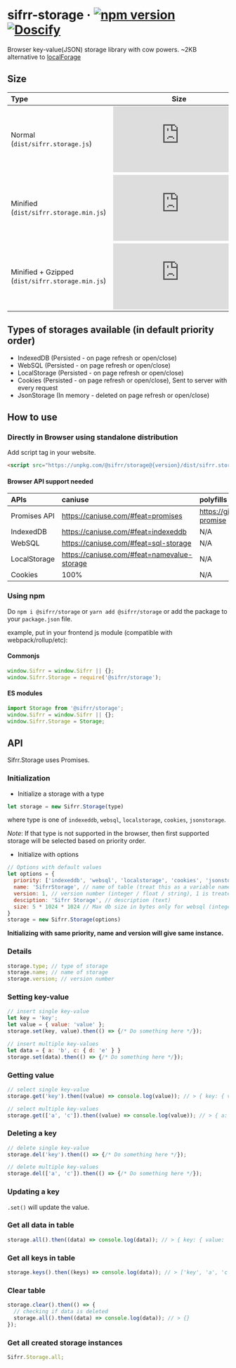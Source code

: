 # sifrr-storage · [![npm version](https://img.shields.io/npm/v/@sifrr/storage.svg)](https://www.npmjs.com/package/@sifrr/storage) [![Doscify](https://img.shields.io/badge/API%20docs-Docsify-red.svg)](https://sifrr.github.io/sifrr/#/./packages/browser/sifrr-storage/)

Browser key-value(JSON) storage library with cow powers. ~2KB alternative to [localForage](https://github.com/localForage/localForage)

## Size

| Type                                             |                                                                                                                              Size                                                                                                                              |
| :----------------------------------------------- | :------------------------------------------------------------------------------------------------------------------------------------------------------------------------------------------------------------------------------------------------------------: |
| Normal (`dist/sifrr.storage.js`)                 |                    [![Normal](https://img.badgesize.io/sifrr/sifrr/master/packages/browser/sifrr-storage/dist/sifrr.storage.js?maxAge=600)](https://github.com/sifrr/sifrr/blob/master/packages/browser/sifrr-storage/dist/sifrr.storage.js)                   |
| Minified (`dist/sifrr.storage.min.js`)           |               [![Minified](https://img.badgesize.io/sifrr/sifrr/master/packages/browser/sifrr-storage/dist/sifrr.storage.min.js?maxAge=600)](https://github.com/sifrr/sifrr/blob/master/packages/browser/sifrr-storage/dist/sifrr.storage.min.js)              |
| Minified + Gzipped (`dist/sifrr.storage.min.js`) | [![Minified + Gzipped](https://img.badgesize.io/sifrr/sifrr/master/packages/browser/sifrr-storage/dist/sifrr.storage.min.js?compression=gzip&maxAge=600)](https://github.com/sifrr/sifrr/blob/master/packages/browser/sifrr-storage/dist/sifrr.storage.min.js) |

## Types of storages available (in default priority order)

-   IndexedDB (Persisted - on page refresh or open/close)
-   WebSQL (Persisted - on page refresh or open/close)
-   LocalStorage (Persisted - on page refresh or open/close)
-   Cookies (Persisted - on page refresh or open/close), Sent to server with every request
-   JsonStorage (In memory - deleted on page refresh or open/close)

## How to use

### Directly in Browser using standalone distribution

Add script tag in your website.

```html
<script src="https://unpkg.com/@sifrr/storage@{version}/dist/sifrr.storage.min.js"></script>
```

#### Browser API support needed

| APIs         | caniuse                                       | polyfills                                     |
| :----------- | :-------------------------------------------- | :-------------------------------------------- |
| Promises API | <https://caniuse.com/#feat=promises>          | <https://github.com/stefanpenner/es6-promise> |
| IndexedDB    | <https://caniuse.com/#feat=indexeddb>         | N/A                                           |
| WebSQL       | <https://caniuse.com/#feat=sql-storage>       | N/A                                           |
| LocalStorage | <https://caniuse.com/#feat=namevalue-storage> | N/A                                           |
| Cookies      | 100%                                          | N/A                                           |

### Using npm

Do `npm i @sifrr/storage` or `yarn add @sifrr/storage` or add the package to your `package.json` file.

example, put in your frontend js module (compatible with webpack/rollup/etc):

#### Commonjs

```js
window.Sifrr = window.Sifrr || {};
window.Sifrr.Storage = require('@sifrr/storage');
```

#### ES modules

```js
import Storage from '@sifrr/storage';
window.Sifrr = window.Sifrr || {};
window.Sifrr.Storage = Storage;
```

## API

Sifrr.Storage uses Promises.

### Initialization

-   Initialize a storage with a type

```js
let storage = new Sifrr.Storage(type)
```

where type is one of `indexeddb`, `websql`, `localstorage`, `cookies`, `jsonstorage`.

_Note_: If that type is not supported in the browser, then first supported storage will be selected based on priority order.

-   Initialize with options

```js
// Options with default values
let options = {
  priority: ['indexeddb', 'websql', 'localstorage', 'cookies', 'jsonstorage'], // Priority Array of type of storages to use
  name: 'SifrrStorage', // name of table (treat this as a variable name, i.e. no Spaces or special characters allowed)
  version: 1, // version number (integer / float / string), 1 is treated same as '1'
  desciption: 'Sifrr Storage', // description (text)
  size: 5 * 1024 * 1024 // Max db size in bytes only for websql (integer)
}
storage = new Sifrr.Storage(options)
```

**Initializing with same priority, name and version will give same instance.**

### Details

```js
storage.type; // type of storage
storage.name; // name of storage
storage.version; // version number
```

### Setting key-value

```js
// insert single key-value
let key = 'key';
let value = { value: 'value' };
storage.set(key, value).then(() => {/* Do something here */});

// insert multiple key-values
let data = { a: 'b', c: { d: 'e' } }
storage.set(data).then(() => {/* Do something here */});
```

### Getting value

```js
// select single key-value
storage.get('key').then((value) => console.log(value)); // > { key: { value: 'value' } }

// select multiple key-values
storage.get(['a', 'c']).then((value) => console.log(value)); // > { a: 'b', c: { d: 'e' } }
```

### Deleting a key

```js
// delete single key-value
storage.del('key').then(() => {/* Do something here */});

// delete multiple key-values
storage.del(['a', 'c']).then(() => {/* Do something here */});
```

### Updating a key

`.set()` will update the value.

### Get all data in table

```js
storage.all().then((data) => console.log(data)); // > { key: { value: 'value' }, a: 'b', c: { d: 'e' } }
```

### Get all keys in table

```js
storage.keys().then((keys) => console.log(data)); // > ['key', 'a', 'c']
```

### Clear table

```js
storage.clear().then(() => {
  // checking if data is deleted
  storage.all().then((data) => console.log(data)); // > {}
});
```

### Get all created storage instances

```js
Sifrr.Storage.all;
```
